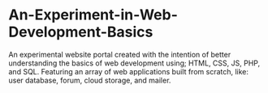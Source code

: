 # An-Experiment-in-Web-Development-Basics
An experimental website portal created with the intention of better understanding the basics of web development using; HTML, CSS, JS, PHP, and SQL. Featuring an array of web applications built from scratch, like: user database, forum, cloud storage, and mailer.
